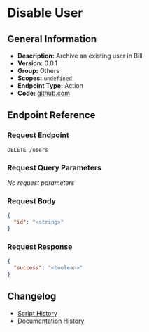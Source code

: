 <!-- BEGIN GENERATED CONTENT -->
# Disable User

## General Information

- **Description:** Archive an existing user in Bill
- **Version:** 0.0.1
- **Group:** Others
- **Scopes:** `undefined`
- **Endpoint Type:** Action
- **Code:** [github.com](https://github.com/NangoHQ/integration-templates/tree/main/integrations/bill-sandbox/actions/disable-user.ts)


## Endpoint Reference

### Request Endpoint

`DELETE /users`

### Request Query Parameters

_No request parameters_

### Request Body

```json
{
  "id": "<string>"
}
```

### Request Response

```json
{
  "success": "<boolean>"
}
```

## Changelog

- [Script History](https://github.com/NangoHQ/integration-templates/commits/main/integrations/bill-sandbox/actions/disable-user.ts)
- [Documentation History](https://github.com/NangoHQ/integration-templates/commits/main/integrations/bill-sandbox/actions/disable-user.md)

<!-- END  GENERATED CONTENT -->

